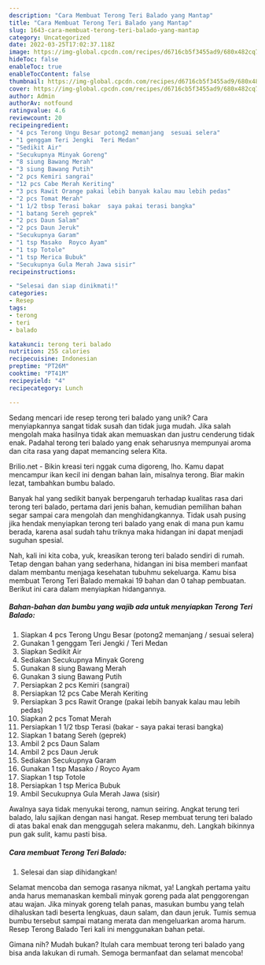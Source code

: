 ```yaml
---
description: "Cara Membuat Terong Teri Balado yang Mantap"
title: "Cara Membuat Terong Teri Balado yang Mantap"
slug: 1643-cara-membuat-terong-teri-balado-yang-mantap
category: Uncategorized
date: 2022-03-25T17:02:37.118Z
image: https://img-global.cpcdn.com/recipes/d6716cb5f3455ad9/680x482cq70/terong-teri-balado-foto-resep-utama.jpg
hideToc: false
enableToc: true
enableTocContent: false
thumbnail: https://img-global.cpcdn.com/recipes/d6716cb5f3455ad9/680x482cq70/terong-teri-balado-foto-resep-utama.jpg
cover: https://img-global.cpcdn.com/recipes/d6716cb5f3455ad9/680x482cq70/terong-teri-balado-foto-resep-utama.jpg
author: Admin
authorAv: notfound
ratingvalue: 4.6
reviewcount: 20
recipeingredient:
- "4 pcs Terong Ungu Besar potong2 memanjang  sesuai selera"
- "1 genggam Teri Jengki  Teri Medan"
- "Sedikit Air"
- "Secukupnya Minyak Goreng"
- "8 siung Bawang Merah"
- "3 siung Bawang Putih"
- "2 pcs Kemiri sangrai"
- "12 pcs Cabe Merah Keriting"
- "3 pcs Rawit Orange pakai lebih banyak kalau mau lebih pedas"
- "2 pcs Tomat Merah"
- "1 1/2 tbsp Terasi bakar  saya pakai terasi bangka"
- "1 batang Sereh geprek"
- "2 pcs Daun Salam"
- "2 pcs Daun Jeruk"
- "Secukupnya Garam"
- "1 tsp Masako  Royco Ayam"
- "1 tsp Totole"
- "1 tsp Merica Bubuk"
- "Secukupnya Gula Merah Jawa sisir"
recipeinstructions:

- "Selesai dan siap dinikmati!"
categories:
- Resep
tags:
- terong
- teri
- balado

katakunci: terong teri balado 
nutrition: 255 calories
recipecuisine: Indonesian
preptime: "PT26M"
cooktime: "PT41M"
recipeyield: "4"
recipecategory: Lunch

---
```





Sedang mencari ide resep terong teri balado yang unik? Cara menyiapkannya sangat tidak susah dan tidak juga mudah. Jika salah mengolah maka hasilnya tidak akan memuaskan dan justru cenderung tidak enak. Padahal terong teri balado yang enak seharusnya mempunyai aroma dan cita rasa yang dapat memancing selera Kita.





Brilio.net - Bikin kreasi teri nggak cuma digoreng, lho. Kamu dapat mencampur ikan kecil ini dengan bahan lain, misalnya terong. Biar makin lezat, tambahkan bumbu balado.

Banyak hal yang sedikit banyak berpengaruh terhadap kualitas rasa dari terong teri balado, pertama dari jenis bahan, kemudian pemilihan bahan segar sampai cara mengolah dan menghidangkannya. Tidak usah pusing jika hendak menyiapkan terong teri balado yang enak di mana pun kamu berada, karena asal sudah tahu triknya maka hidangan ini dapat menjadi suguhan spesial.






Nah, kali ini kita coba, yuk, kreasikan terong teri balado sendiri di rumah. Tetap dengan bahan yang sederhana, hidangan ini bisa memberi manfaat dalam membantu menjaga kesehatan tubuhmu sekeluarga. Kamu bisa membuat Terong Teri Balado memakai 19 bahan dan 0 tahap pembuatan. Berikut ini cara dalam menyiapkan hidangannya.

<!--inarticleads1-->

##### Bahan-bahan dan bumbu yang wajib ada untuk menyiapkan Terong Teri Balado:

1. Siapkan 4 pcs Terong Ungu Besar (potong2 memanjang / sesuai selera)
1. Gunakan 1 genggam Teri Jengki / Teri Medan
1. Siapkan Sedikit Air
1. Sediakan Secukupnya Minyak Goreng
1. Gunakan 8 siung Bawang Merah
1. Gunakan 3 siung Bawang Putih
1. Persiapkan 2 pcs Kemiri (sangrai)
1. Persiapkan 12 pcs Cabe Merah Keriting
1. Persiapkan 3 pcs Rawit Orange (pakai lebih banyak kalau mau lebih pedas)
1. Siapkan 2 pcs Tomat Merah
1. Persiapkan 1 1/2 tbsp Terasi (bakar - saya pakai terasi bangka)
1. Siapkan 1 batang Sereh (geprek)
1. Ambil 2 pcs Daun Salam
1. Ambil 2 pcs Daun Jeruk
1. Sediakan Secukupnya Garam
1. Gunakan 1 tsp Masako / Royco Ayam
1. Siapkan 1 tsp Totole
1. Persiapkan 1 tsp Merica Bubuk
1. Ambil Secukupnya Gula Merah Jawa (sisir)


Awalnya saya tidak menyukai terong, namun seiring. Angkat terung teri balado, lalu sajikan dengan nasi hangat. Resep membuat terung teri balado di atas bakal enak dan menggugah selera makanmu, deh. Langkah bikinnya pun gak sulit, kamu pasti bisa. 

<!--inarticleads2-->

##### Cara membuat Terong Teri Balado:


1. Selesai dan siap dihidangkan!

Selamat mencoba dan semoga rasanya nikmat, ya! Langkah pertama yaitu anda harus memanaskan kembali minyak goreng pada alat penggorengan atau wajan. Jika minyak goreng telah panas, masukan bumbu yang telah dihaluskan tadi beserta lengkuas, daun salam, dan daun jeruk. Tumis semua bumbu tersebut sampai matang merata dan mengeluarkan aroma harum. Resep Terong Balado Teri kali ini menggunakan bahan petai. 

Gimana nih? Mudah bukan? Itulah cara membuat terong teri balado yang bisa anda lakukan di rumah. Semoga bermanfaat dan selamat mencoba!
